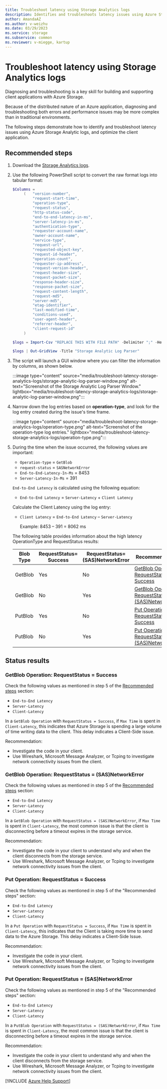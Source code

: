 ```yaml
---
title: Troubleshoot latency using Storage Analytics logs
description: Identifies and troubleshoots latency issues using Azure Storage Analytic logs, and optimizes the client application.
author: AmandaAZ
ms.author: v-weizhu
ms.date: 03/29/2023
ms.service: storage
ms.subservice: common
ms.reviewer: v-miegge, kartup
---
```


# Troubleshoot latency using Storage Analytics logs

Diagnosing and troubleshooting is a key skill for building and supporting client applications with Azure Storage.

Because of the distributed nature of an Azure application, diagnosing and troubleshooting both errors and performance issues may be more complex than in traditional environments.

The following steps demonstrate how to identify and troubleshoot latency issues using Azure Storage Analytic logs, and optimize the client application.

## <a id="recommended-steps"></a>Recommended steps

1. Download the [Storage Analytics logs](/azure/storage/common/manage-storage-analytics-logs#download-storage-logging-log-data).

2. Use the following PowerShell script to convert the raw format logs into tabular format:

   ```powershell
   $Columns = 
        (   "version-number",
            "request-start-time",
            "operation-type",
            "request-status",
            "http-status-code",
            "end-to-end-latency-in-ms",
            "server-latency-in-ms",
            "authentication-type",
            "requester-account-name",
            "owner-account-name",
            "service-type",
            "request-url",
            "requested-object-key",
            "request-id-header",
            "operation-count",
            "requester-ip-address",
            "request-version-header",
            "request-header-size",
            "request-packet-size",
            "response-header-size",
            "response-packet-size",
            "request-content-length",
            "request-md5",
            "server-md5",
            "etag-identifier",
            "last-modified-time",
            "conditions-used",
            "user-agent-header",
            "referrer-header",
            "client-request-id"
        )

   $logs = Import-Csv "REPLACE THIS WITH FILE PATH" -Delimiter ";" -Header $Columns

   $logs | Out-GridView -Title "Storage Analytic Log Parser"
   ```

3. The script will launch a GUI window where you can filter the information by columns, as shown below.

    :::image type="content" source="media/troubleshoot-latency-storage-analytics-logs/storage-analytic-log-parser-window.png" alt-text="Screenshot of the Storage Analytic Log Parser Window."  lightbox="media/troubleshoot-latency-storage-analytics-logs/storage-analytic-log-parser-window.png":::

4. Narrow down the log entries based on **operation-type**, and look for the log entry created during the issue's time frame.

    :::image type="content" source="media/troubleshoot-latency-storage-analytics-logs/operation-type.png" alt-text="Screenshot of the operation-type log entries."  lightbox="media/troubleshoot-latency-storage-analytics-logs/operation-type.png":::

5. During the time when the issue occurred, the following values are important:

   - `Operation-type` = `GetBlob`
   - `request-status` = `SASNetworkError`
   - `End-to-End-Latency-In-Ms` = 8453
   - `Server-Latency-In-Ms` = 391

   `End-to-End Latency` is calculated using the following equation:

   - `End-to-End Latency` = `Server-Latency` + `Client Latency`

   Calculate the Client Latency using the log entry:

   - `Client Latency` = `End-to-End Latency` – `Server-Latency`

        Example: 8453 – 391 = 8062 ms

   The following table provides information about the high latency OperationType and RequestStatus results:

   | Blob Type |RequestStatus=<br>Success|RequestStatus=<br>(SAS)NetworkError|Recommendation|
   |---|---|---|---|
   |GetBlob|Yes|No|[GetBlob Operation: RequestStatus = Success](#getblob-operation-requeststatus--success)|
   |GetBlob|No|Yes|[GetBlob Operation: RequestStatus = (SAS)NetworkError](#getblob-operation-requeststatus--sasnetworkerror)|
   |PutBlob|Yes|No|[Put Operation: RequestStatus = Success](#put-operation-requeststatus--success)|
   |PutBlob|No|Yes|[Put Operation: RequestStatus = (SAS)NetworkError](#put-operation-requeststatus--sasnetworkerror)|

## Status results

### GetBlob Operation: RequestStatus = Success

Check the following values as mentioned in step 5 of the [Recommended steps](#recommended-steps) section:

- `End-to-End Latency`
- `Server-Latency`
- `Client-Latency`

In a `GetBlob Operation` with `RequestStatus = Success`, if `Max Time` is spent in `Client-Latency`, this indicates that Azure Storage is spending a large volume of time writing data to the client. This delay indicates a Client-Side issue.

Recommendation:

- Investigate the code in your client.
- Use Wireshark, Microsoft Message Analyzer, or Tcping to investigate network connectivity issues from the client.

### GetBlob Operation: RequestStatus = (SAS)NetworkError

Check the following values as mentioned in step 5 of the [Recommended steps](#recommended-steps) section:

- `End-to-End Latency`
- `Server-Latency`
- `Client-Latency`

In a `GetBlob Operation` with `RequestStatus = (SAS)NetworkError`, if `Max Time` is spent in `Client-Latency`, the most common issue is that the client is disconnecting before a timeout expires in the storage service.

Recommendation:

- Investigate the code in your client to understand why and when the client disconnects from the storage service.
- Use Wireshark, Microsoft Message Analyzer, or Tcping to investigate network connectivity issues from the client.

### Put Operation: RequestStatus = Success

Check the following values as mentioned in step 5 of the "Recommended steps" section:

- `End-to-End Latency`
- `Server-Latency`
- `Client-Latency`

In a `Put Operation` with `RequestStatus = Success`, if `Max Time` is spent in `Client-Latency`, this indicates that the Client is taking more time to send data to the Azure Storage. This delay indicates a Client-Side Issue.

Recommendation:

- Investigate the code in your client.
- Use Wireshark, Microsoft Message Analyzer, or Tcping to investigate network connectivity issues from the client.

### Put Operation: RequestStatus = (SAS)NetworkError

Check the following values as mentioned in step 5 of the "Recommended steps" section:

- `End-to-End Latency`
- `Server-Latency`
- `Client-Latency`

In a `PutBlob Operation` with `RequestStatus = (SAS)NetworkError`, if `Max Time` is spent in `Client-Latency`, the most common issue is that the client is disconnecting before a timeout expires in the storage service.

Recommendation:

- Investigate the code in your client to understand why and when the client disconnects from the storage service.
- Use Wireshark, Microsoft Message Analyzer, or Tcping to investigate network connectivity issues from the client.

[!INCLUDE [Azure Help Support](../../includes/azure-help-support.md)]